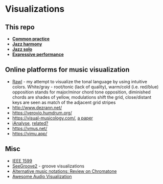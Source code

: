 Visualizations
===

This repo
---
- [**Common practice**](classical_visualizations.md)
- [**Jazz harmony**](jazz_harmony_visualizations.md)
- [**Jazz solo**](jazz_solo_visualizations.md)
- [**Expressive performance**](https://github.com/vpavlenko/study-music/blob/main/parts/research.md#expressive-performance)

Online platforms for music visualization
---

- [Rawl](https://rawl.vercel.app/) - my attempt to visualize the tonal language by using intuitive colors. White/gray - root/tonic (lack of quality), warm/cold (i.e. red/blue) opposition stands for major/minor chord tone opposition, diminished chords are shades of yellow, modulations shift the grid, close/distant keys are seen as match of the adjacent grid stripes
- http://www.dezrann.net/
- https://verovio.humdrum.org/
- https://visual-musicology.com/, [a paper](https://onlinelibrary.wiley.com/doi/full/10.1111/cgf.14540)
- [iAnalyse](https://www.youtube.com/watch?v=pPj1otRe2r8&list=PL90708293B6AACA01), [related?](https://www.youtube.com/watch?v=xHxkUyhY3TQ&list=PLfX9CXl_hg7VD1Z4jP_3XZTXtiKVdFl4i)
- https://vmus.net/
- https://vimu.app/



Misc
---

- [IEEE 1599](https://t.me/keetezh/715)
- [SeeGroove2](https://t.me/keetezh/739) - groove visualizations
- [Alternative music notations: Review on Chromatone](https://chromatone.center/theory/notes/alternative/)
- [Awesome Audio Visualization](https://github.com/willianjusten/awesome-audio-visualization)

